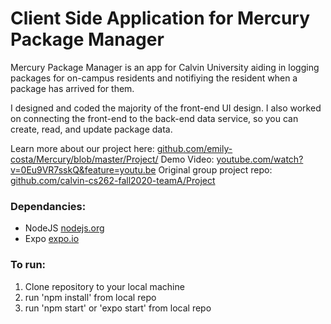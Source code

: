 # Client Side Application for Mercury Package Manager

Mercury Package Manager is an app for Calvin University aiding in logging packages for on-campus residents and notifiying the resident when a package has arrived for them.

I designed and coded the majority of the front-end UI design. I also worked on connecting the front-end to the back-end data service, so you can create, read, and update package data.

Learn more about our project here: [github.com/emily-costa/Mercury/blob/master/Project/](https://github.com/emily-costa/Mercury/blob/master/Project/)
Demo Video: [youtube.com/watch?v=0Eu9VR7sskQ&feature=youtu.be](https://www.youtube.com/watch?v=0Eu9VR7sskQ&feature=youtu.be)
Original group project repo: [github.com/calvin-cs262-fall2020-teamA/Project](https://github.com/calvin-cs262-fall2020-teamA/Project)

### Dependancies:

- NodeJS [nodejs.org](https://nodejs.org/)
- Expo [expo.io](https://expo.io/)

### To run:

1. Clone repository to your local machine
2. run 'npm install' from local repo
3. run 'npm start' or 'expo start' from local repo


